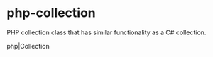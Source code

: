 php-collection
==============

PHP collection class that has similar functionality as a C# collection.

php|Collection
